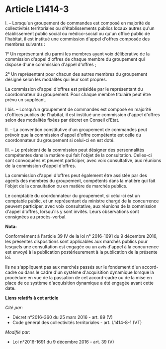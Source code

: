 # Article L1414-3

I. – Lorsqu'un groupement de commandes est composé en majorité de collectivités territoriales ou d'établissements publics
locaux autres qu'un établissement public social ou médico-social ou qu'un office public de l'habitat, il est institué une
commission d'appel d'offres composée des membres suivants :

1° Un représentant élu parmi les membres ayant voix délibérative de la commission d'appel d'offres de chaque membre du
groupement qui dispose d'une commission d'appel d'offres ;

2° Un représentant pour chacun des autres membres du groupement désigné selon les modalités qui leur sont propres.

La commission d'appel d'offres est présidée par le représentant du coordonnateur du groupement. Pour chaque membre titulaire
peut être prévu un suppléant.

I bis. – Lorsqu'un groupement de commandes est composé en majorité d'offices publics de l'habitat, il est institué une
commission d'appel d'offres selon des modalités fixées par décret en Conseil d'Etat.

II. – La convention constitutive d'un groupement de commandes peut prévoir que la commission d'appel d'offre compétente est
celle du coordonnateur du groupement si celui-ci en est doté.

III. – Le président de la commission peut désigner des personnalités compétentes dans la matière qui fait l'objet de la
consultation. Celles-ci sont convoquées et peuvent participer, avec voix consultative, aux réunions de la commission d'appel
d'offres.

La commission d'appel d'offres peut également être assistée par des agents des membres du groupement, compétents dans la
matière qui fait l'objet de la consultation ou en matière de marchés publics.

Le comptable du coordonnateur du groupement, si celui-ci est un comptable public, et un représentant du ministre chargé de la
concurrence peuvent participer, avec voix consultative, aux réunions de la commission d'appel d'offres, lorsqu'ils y sont
invités. Leurs observations sont consignées au procès-verbal.

**Nota:**

Conformément à l'article 39 IV de la loi n° 2016-1691 du 9 décembre 2016, les présentes dispositions sont applicables aux
marchés publics pour lesquels une consultation est engagée ou un avis d'appel à la concurrence est envoyé à la publication
postérieurement à la publication de la présente loi. 

Ils ne s'appliquent pas aux marchés passés sur le fondement d'un accord-cadre ou dans le cadre d'un système d'acquisition
dynamique lorsque la procédure en vue de la passation de cet accord-cadre ou de la mise en place de ce système d'acquisition
dynamique a été engagée avant cette date.

**Liens relatifs à cet article**

_Cité par_:

  - Décret n°2016-360 du 25 mars 2016 - art. 89 (V)
  - Code général des collectivités territoriales - art. L1414-8-1 (VT)

_Modifié par_:

  - Loi n°2016-1691 du 9 décembre 2016 - art. 39 (V)
